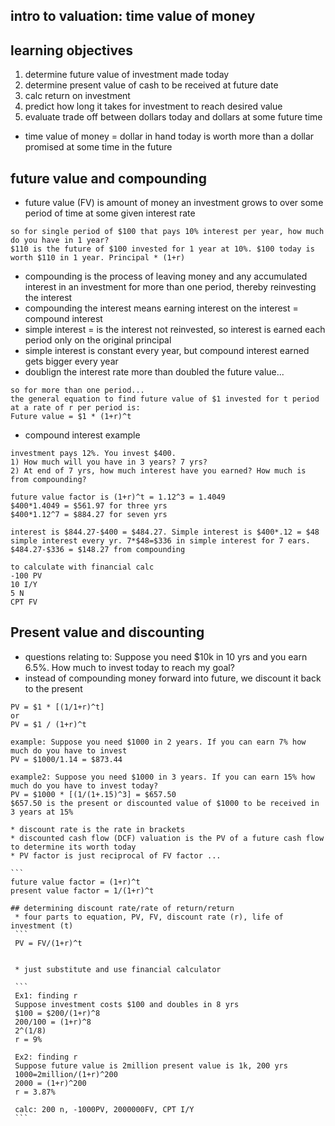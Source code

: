  ## intro to valuation: time value of money
 ## learning objectives
 1) determine future value of investment made today
 2) determine present value of cash to be received at future date
 3) calc return on investment
 4) predict how long it takes for investment to reach desired value
 5) evaluate trade off between dollars today and dollars at some future time
 
  * time value of money = dollar in hand today is worth more than a dollar promised at some time in the future
  
  ## future value and compounding
  * future value (FV) is amount of money an investment grows to over some period of time at some given interest rate
  ```
  so for single period of $100 that pays 10% interest per year, how much do you have in 1 year?
  $110 is the future of $100 invested for 1 year at 10%. $100 today is worth $110 in 1 year. Principal * (1+r)
  ```
  
  * compounding is the process of leaving money and any accumulated interest in an investment for more than one period, thereby reinvesting the interest
  * compounding the interest means earning interest on the interest = compound interest
  * simple interest = is the interest not reinvested, so interest is earned each period only on the original principal
  * simple interest is constant every year, but compound interest earned gets bigger every year
  * doublign the interest rate more than doubled the future value...
  
  ```
  so for more than one period...
  the general equation to find future value of $1 invested for t period at a rate of r per period is:
  Future value = $1 * (1+r)^t
  ```
  
   * compound interest example
   
  ```
  investment pays 12%. You invest $400.
  1) How much will you have in 3 years? 7 yrs?
  2) At end of 7 yrs, how much interest have you earned? How much is from compounding?
  
  future value factor is (1+r)^t = 1.12^3 = 1.4049
  $400*1.4049 = $561.97 for three yrs
  $400*1.12^7 = $884.27 for seven yrs
  
  interest is $844.27-$400 = $484.27. Simple interest is $400*.12 = $48 simple interest every yr. 7*$48=$336 in simple interest for 7 ears. 
  $484.27-$336 = $148.27 from compounding
  ```
  
  ```
  to calculate with financial calc
  -100 PV
  10 I/Y
  5 N
  CPT FV
  ```
  
   ## Present value and discounting
   
   * questions relating to: Suppose you need $10k in 10 yrs and you earn 6.5%. How much to invest today to reach my goal?
   * instead of compounding money forward into future, we discount it back to the present
   
   ```
   PV = $1 * [(1/1+r)^t]
   or 
   PV = $1 / (1+r)^t
   
   example: Suppose you need $1000 in 2 years. If you can earn 7% how much do you have to invest
   PV = $1000/1.14 = $873.44
   
   example2: Suppose you need $1000 in 3 years. If you can earn 15% how much do you have to invest today?
   PV = $1000 * [(1/(1+.15)^3] = $657.50
   $657.50 is the present or discounted value of $1000 to be received in 3 years at 15%
   ```
   
    * discount rate is the rate in brackets
    * discounted cash flow (DCF) valuation is the PV of a future cash flow to determine its worth today
    * PV factor is just reciprocal of FV factor ...
    
    ```
    future value factor = (1+r)^t
    present value factor = 1/(1+r)^t
    
    ## determining discount rate/rate of return/return
     * four parts to equation, PV, FV, discount rate (r), life of investment (t)
     ```
     PV = FV/(1+r)^t
   ```
   
    * just substitute and use financial calculator
    
    ```
    Ex1: finding r 
    Suppose investment costs $100 and doubles in 8 yrs
    $100 = $200/(1+r)^8
    200/100 = (1+r)^8
    2^(1/8) 
    r = 9%
    
    Ex2: finding r
    Suppose future value is 2million present value is 1k, 200 yrs
    1000=2million/(1+r)^200
    2000 = (1+r)^200
    r = 3.87%
    
    calc: 200 n, -1000PV, 2000000FV, CPT I/Y
    ```
    
    
  
